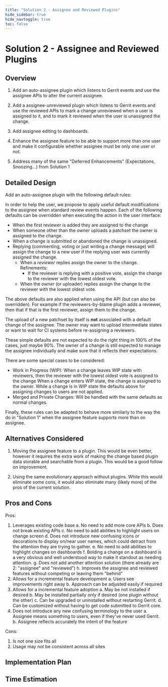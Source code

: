 ```yaml
---
title: "Solution 2 - Assignee and Reviewed Plugins"
hide_sidebar: true
hide_navtoggle: true
toc: false
---
```


# Solution 2 - Assignee and Reviewed Plugins

## <a id="overview"> Overview

1) Add an auto-assignee plugin which listens to Gerrit events and use the assignee APIs to alter the
current assignee.

2) Add a assignee-unreviewed plugin which listens to Gerrit events and use the reviewed APIs to mark a change unreviewed when a user is assigned to it, and to mark it reviewed when the user is unassigned the change.

3) Add assignee editing to dashboards.

4) Enhance the assignee feature to be able to support more than one user and make it configurable whether assignee must be only one user or not.

5) Address many of the same "Deferred Enhancements" (Expectations, Snoozing...) from Solution 1

## <a id="detailed-design"> Detailed Design

Add an auto-assignee plugin with the following default rules:

In order to help the user, we propose to apply useful default modifications to the assignee when standard review events happen. Each of the following defaults can be overridden when executing
the action in the user interface:

*   When the first reviewer is added they are assigned to the change
*   When someone other than the owner uploads a patchset the owner is assigned to the change.
*   When a change is submitted or abandoned the change is unassigned.
*   Replying (commenting, voting or just writing a change message) will assign the change to a new
    user if the replying user was currently assigned the change.
    *   When a *reviewer* replies assign the owner to the change. Refinements:
        * If the reviewer is replying with a positive vote, assign the change to the reviewer with the lowest oldest vote.
    *   When the *owner* (or uploader) replies assign the change to the reviewer with the lowest
        oldest vote.

The above defaults are also applied when using the API (but can also be overridden). For example if
the reviewers-by-blame plugin adds a reviewer, then that if that is the first reviewer, assign them to the change.

The upload of a new patchset by itself is **not** associated with a default change of the assignee. The owner may want to upload intermediate states or want to wait for CI systems before re-assigning a reviewers.

These simple defaults are not expected to do the right thing in 100% of the cases, just maybe 90%.
The owner of a change is still expected to manage the assignee individually and make sure that
it reflects their expectations.

There are some special cases to be considered:

*   Work in Progress (WIP): When a change leaves WIP state with reviewers, then the reviewer with
    the lowest oldest vote is assigned to the change
    When a change enters WIP state, the change is assigned to the owner.
    While a change is in WIP state the defaults above for assigning changes to users are not applied.
*   Merged and Private Changes: Will be handled with the same defaults as normal changes.

Finally, these rules can be adapted to behave more similarly to the way the do in "Solution 1" when the assignee feature supports more than on assignee.

## <a id="alternatives-considered"> Alternatives Considered

1) Moving the assignee feature to a plugin. This would be even better, however it requires the
extra work of making the change based plugin data storable and searchable from a plugin. This would be a good follow on improvement.

2) Using the same evolutionary approach without plugins. While this would eliminate some cons, it would also eliminate many (likely more) of the pros of the current solution.

## <a id="pros-and-cons"> Pros and Cons

Pros:

1. Leverages existing code base
  a. No need to add more core APIs
  b. Does not break existing APIs
  c. No need to add abilities to highlight users on change screen
  d. Does not introduce new confusing icons or decorations to display on/near user names, which
     could detract from the attention they are trying to gather.
  e.  No need to add abilities to highlight changes on dashboards
  f. Bolding a change on a dashboard is a very obvious and well understood way to make it standout
      as needing attention.
  g. Does not add another attention solution (there already are 2: "assignee" and "reviewed")
  h. Improves the assignee and reviewed features without competing or leaving them "behind"
2. Allows for a incremental feature development
  a. Users see improvements right away
  b. Approach can be adjusted easily if required
3. Allows for a incremental feature adoption
  a. May be not installed if desired
  b. May be installed partially only if desired (one plugin without the other)
  c. Can be upgraded or uninstalled without restarting Gerrit.
  d. Can be customized without having to get code submitted to Gerrit core.
4. Does not introduce any new confusing terminology to the user
  a. Assignee means something to users, even if they've never used Gerrit.
  b. Assignee reflects accurately the intent of the feature

Cons:

1. Is not one size fits all
2. Usage may not be consistent across all sites

## <a id="implementation-plan"> Implementation Plan


## <a id="time-estimation"> Time Estimation

